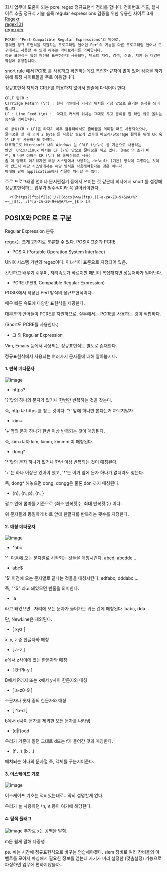 회사 업무에 도움이 되는 pcre_regex 정규표현식 정리를 합니다.
전화번호 추출, 웹사이트 추출 정규식 기술 습득
regular expressions 검증을 위한 유용한 사이트 3개
[Regexr]([https://regexr.com/)     
[regex101]([https://regex101.com/)     
[regexper](https://regexper.com/)      
```
PCRE는 "Perl-Compatible Regular Expressions"의 약어로,
강력한 정규 표현식을 지원하는 프로그래밍 언어인 Perl의 기능을 다른 프로그래밍 언어나 도구에서도 사용할 수 있게 해주는 라이브러리를 의미합니다.
정규 표현식은 특정 패턴을 표현하는데 사용되며, 텍스트 처리, 검색, 추출, 치환 등 다양한 작업에 유용합니다. 
```
snort rule 에서 PCRE 를 사용하고 확인하는데요
복잡한 규칙이 많이 있어 검증을 하기 위해 특정 사이트들을 주로 이용합니다.

정규표현식 자체가 CRLF를 허용하지 않아서 한줄에 다적어야 한다.
```
CRLF 란CR :
Carriage Return (\r) : 현재 라인에서 커서의 위치를 가장 앞으로 옮기는 동작을 의미합니다
LF : Line Feed (\n) :  약자로 커서의 위치는 그대로 두고 종이를 한 라인 위로 올리는 동작을 의미합니다.

이 방식(CR + LF)은 타자기 이후 컴퓨터에서도 줄바꿈을 의미할 때도 사용되었으나,
줄바꿈을 할 때 굳이 2 byte 를 사용할 필요가 없기에 메모리/Storage 절약을 위해 CR 혹은 LF 만 사용하기도 하였다.
대표적으로 Microsoft 사의 Windows 는 CRLF (\r\n) 을 기본으로 사용하는
반면  Unix/Linux 에서는 LF (\n) 만으로 줄바꿈을 하고 있다. (Mac 의 초기 버전, 9 버전 이하는 CR (\r) 을 줄바꿈으로 사용)
좀 더 명확히 얘기하자면 해당 시스템에서 사용하는 default (기본) 방식이 그렇다는 것이지 반드시 해당 시스템에서는 해당 방식을 사용해야한다는 것은 아니다.
아래와 같이 application에서 적절히 처리할 수 있다. 
```
주로 프로그래밍 언어나 문서편집기 등에서 쓰이는 것 같은데 회사에서 snort 룰 설정에 정규표현식하는 업무가 필수적이라 꼭 알아둬야한다..
```
  <((https?|ftp|file)://|(docs|www|ftp).)[-a-zA-Z0-9+&@#/%?=~_|$!:,.;]*[a-zA-Z0-9+&@#/%=~_|$]> 14
```
## POSIX와 PCRE 로 구분

Regular Expression 분류

regex는 크게 2가지로 분류할 수 있다. POSIX 표준과 PCRE

- POSIX (Portable Operation System Interface)

UNIX 시스템 기반의 regex이다. 이녀석이 표준으로 지정되어 있음.

간단하고 배우기 쉬우며, 처리속도가 빠르지만 패턴이 복잡해지면 성능저하가 일어난다.

- PCRE (PERL Compatible Regular Expression)

POSIX에서 확장된 Perl 방식의 정규표현식이다.

매우 빠른 속도에 다양한 표현식을 제공한다.

대부분의 언어들이 PCRE를 지원하므로, 실무에서는 PCRE를 사용하는 것이 적합하다.

(Snort도 PCRE를 사용한다.)

- 그 외 Regular Expression

Vim, Emacs 등에서 사용되는 정규표현식도 별도로 존재한다.

정규표현식에서 사용되는 여러가지 문자들에 대해 알아봅시다.

#### 1. 반복 메타문자
![image](https://github.com/user-attachments/assets/3f36bf67-1dfa-43f1-ae7a-cf169222300e)
- https?

'?'앞의 하나의 문자가 없거나 한번만 반복하는 것을 찾는다.

즉, http 나 https 를 찾는 것이다. '?' 앞에 하나만 본다는거 까묵지말자 

- kim+

'+'앞의 문자 하나가 한번 이상 반복되는 것이 매칭된다. 

즉, kim+니까 kim, kimm, kimmm 이 매칭된다.

- dong*

'*'앞의 문자 하나가 없거나 한번 이상 반복되는 것이 매칭된다. 

'+'는 하나 이상은 있어야 했고, '*'는 이거 앞에 문자 하나가 없더라도 찾는다.

즉, dong* 해놓으면 dong, dongg은 물론 don 까지 매칭된다.

- {n}, {n, p}, {n, }

괄호 안에 콤마를 기준으로 {최소 반복횟수, 최대 반복횟수} 이다.

위 문자들과 동일하게 바로 앞에 한글자를 반복하는 횟수를 지정한다.

#### 2. 매칭 메타문자
![image](https://github.com/user-attachments/assets/b4344b18-bd3b-42ed-9c8c-d4fb9fe755c4)

- ^abc

'^' 다음에 오는 문자열로 시작되는 것들을 매칭시킨다. abcd, abcdde ..

- abc$

'$' 이전에 오는 문자열로 끝나는 것들을 매칭시킨다. edfabc, dddabc ...

즉, "^$" 라고 돼있으면 빈줄을 의미한다.

- .a

라고 돼있으면 . 자리에 오는 문자가 들어가는 뭐든 간에 매칭된다. babc, dda ..

단, NewLine은 제외된다.

- [ xyz ]

x, y, z 중 한글자와 매칭

- [ a-z ]

a에서 z사이에 있는 한문자와 매칭

- [ B-Pk-y ]

B에서 P까지 또는 k에서 y사이 한문자와 매칭

- [ a-z0-9 ]

소문자나 숫자 중의 한문자와 매칭

- [ ^b-d ]

b에서 d사이 문자를 제외한 모든 문자를 나타냄 

- (d|f)ood

우리가 기존에 알던 그대로 d또는 f가 들어간 것과 매칭한다.

- (f . .) (b . .)

매치되는 하나의 문자열 즉, 객체를 구분지어준다.

#### 3. 이스케이프 기호
![image](https://github.com/user-attachments/assets/705b70fd-3bd4-45c8-8c43-facdcdfd7168)

이스케이프 기호는 적혀있는대로.. 딱히 설명할게 없다.

우리가 늘 사용하던 \n, \t 등이 여기에 해당한다.

#### 4. 탐색 플래그
![image](https://github.com/user-attachments/assets/6a587027-ecb7-4d8f-8078-c87d28128e2e)
추가로 x는 공백을 말함.    

m은 쉽게 말해 다중행
  
ps. 쉬는 시간에 정규표현식으로 바꾸는 연습해야겠다. siem 장비로 여러 장비들의 이벤트를 모아서 파싱해서 필요한 정보를 얻는데
자기가 미리 설정한 (맞춤설정) 기능으로 파싱하면 업무에 편하지않을까..
